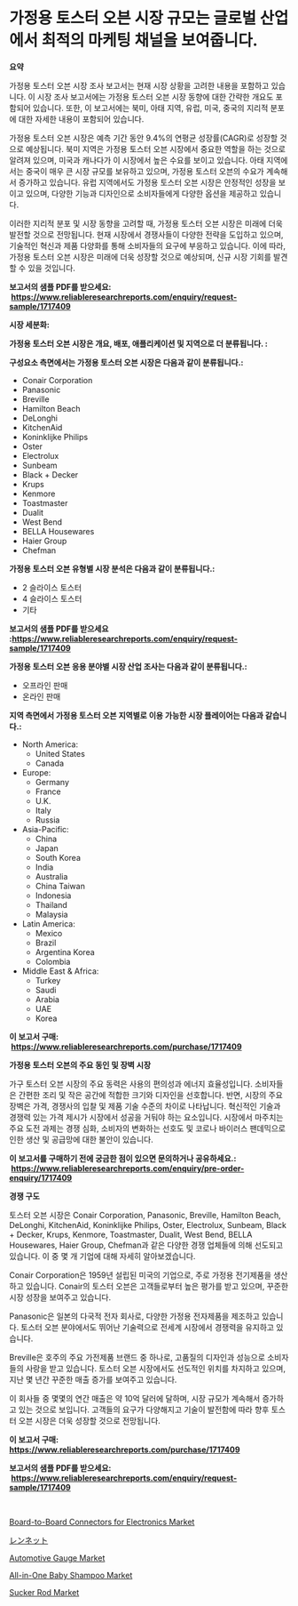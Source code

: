 <p><h1>가정용 토스터 오븐 시장 규모는 글로벌 산업에서 최적의 마케팅 채널을 보여줍니다.</h1></p><p><strong>요약</strong></p>
<p><p>가정용 토스터 오븐 시장 조사 보고서는 현재 시장 상황을 고려한 내용을 포함하고 있습니다. 이 시장 조사 보고서에는 가정용 토스터 오븐 시장 동향에 대한 간략한 개요도 포함되어 있습니다. 또한, 이 보고서에는 북미, 아태 지역, 유럽, 미국, 중국의 지리적 분포에 대한 자세한 내용이 포함되어 있습니다.</p><p>가정용 토스터 오븐 시장은 예측 기간 동안 9.4%의 연평균 성장률(CAGR)로 성장할 것으로 예상됩니다. 북미 지역은 가정용 토스터 오븐 시장에서 중요한 역할을 하는 것으로 알려져 있으며, 미국과 캐나다가 이 시장에서 높은 수요를 보이고 있습니다. 아태 지역에서는 중국이 매우 큰 시장 규모를 보유하고 있으며, 가정용 토스터 오븐의 수요가 계속해서 증가하고 있습니다. 유럽 지역에서도 가정용 토스터 오븐 시장은 안정적인 성장을 보이고 있으며, 다양한 기능과 디자인으로 소비자들에게 다양한 옵션을 제공하고 있습니다.</p><p>이러한 지리적 분포 및 시장 동향을 고려할 때, 가정용 토스터 오븐 시장은 미래에 더욱 발전할 것으로 전망됩니다. 현재 시장에서 경쟁사들이 다양한 전략을 도입하고 있으며, 기술적인 혁신과 제품 다양화를 통해 소비자들의 요구에 부응하고 있습니다. 이에 따라, 가정용 토스터 오븐 시장은 미래에 더욱 성장할 것으로 예상되며, 신규 시장 기회를 발견할 수 있을 것입니다.</p></p>
<p><strong>보고서의 샘플 PDF를 받으세요: &nbsp;<a href="https://www.reliableresearchreports.com/enquiry/request-sample/1717409">https://www.reliableresearchreports.com/enquiry/request-sample/1717409</a></strong></p>
<p><strong>시장 세분화:</strong></p>
<p><strong> 가정용 토스터 오븐 시장은 개요, 배포, 애플리케이션 및 지역으로 더 분류됩니다. :</strong></p>
<p><strong>구성요소 측면에서는 가정용 토스터 오븐 시장은 다음과 같이 분류됩니다.:</strong></p>
<p><ul><li>Conair Corporation</li><li>Panasonic</li><li>Breville</li><li>Hamilton Beach</li><li>DeLonghi</li><li>KitchenAid</li><li>Koninklijke Philips</li><li>Oster</li><li>Electrolux</li><li>Sunbeam</li><li>Black + Decker</li><li>Krups</li><li>Kenmore</li><li>Toastmaster</li><li>Dualit</li><li>West Bend</li><li>BELLA Housewares</li><li>Haier Group</li><li>Chefman</li></ul></p>
<p><strong> 가정용 토스터 오븐 유형별 시장 분석은 다음과 같이 분류됩니다.:</strong></p>
<p><ul><li>2 슬라이스 토스터</li><li>4 슬라이스 토스터</li><li>기타</li></ul></p>
<p><strong>보고서의 샘플 PDF를 받으세요 :<a href="https://www.reliableresearchreports.com/enquiry/request-sample/1717409">https://www.reliableresearchreports.com/enquiry/request-sample/1717409</a></strong></p>
<p><strong> 가정용 토스터 오븐 응용 분야별 시장 산업 조사는 다음과 같이 분류됩니다.:</strong></p>
<p><ul><li>오프라인 판매</li><li>온라인 판매</li></ul></p>
<p><strong>지역 측면에서 가정용 토스터 오븐 지역별로 이용 가능한 시장 플레이어는 다음과 같습니다.:</strong></p>
<p><ul>
    <li>
        North America:
        <ul>
            <li>United States</li>
            <li>Canada</li>
        </ul>
    </li>
    <li>
        Europe:
        <ul>
            <li>Germany</li>
            <li>France</li>
            <li>U.K.</li>
            <li>Italy</li>
            <li>Russia</li>
        </ul>
    </li>
    <li>
        Asia-Pacific:
        <ul>
            <li>China</li>
            <li>Japan</li>
            <li>South Korea</li>
            <li>India</li>
            <li>Australia</li>
            <li>China Taiwan</li>
            <li>Indonesia</li>
            <li>Thailand</li>
            <li>Malaysia</li>
        </ul>
    </li>
    <li>
        Latin America:
        <ul>
            <li>Mexico</li>
            <li>Brazil</li>
            <li>Argentina Korea</li>
            <li>Colombia</li>
        </ul>
    </li>
    <li>
        Middle East & Africa:
        <ul>
            <li>Turkey</li>
            <li>Saudi</li>
            <li>Arabia</li>
            <li>UAE</li>
            <li>Korea</li>
        </ul>
    </li>
    </ul></p>
<p><strong>이 보고서 구매: &nbsp;<a href="https://www.reliableresearchreports.com/purchase/1717409">https://www.reliableresearchreports.com/purchase/1717409</a></strong></p>
<p><strong>가정용 토스터 오븐의 주요 동인 및 장벽 시장</strong></p>
<p><p>가구 토스터 오븐 시장의 주요 동력은 사용의 편의성과 에너지 효율성입니다. 소비자들은 간편한 조리 및 작은 공간에 적합한 크기와 디자인을 선호합니다. 반면, 시장의 주요 장벽은 가격, 경쟁사의 입찰 및 제품 기술 수준의 차이로 나타납니다. 혁신적인 기술과 경쟁력 있는 가격 제시가 시장에서 성공을 거둬야 하는 요소입니다. 시장에서 마주치는 주요 도전 과제는 경쟁 심화, 소비자의 변화하는 선호도 및 코로나 바이러스 팬데믹으로 인한 생산 및 공급망에 대한 불안이 있습니다.</p></p>
<p><strong>이 보고서를 구매하기 전에 궁금한 점이 있으면 문의하거나 공유하세요.: &nbsp;<a href="https://www.reliableresearchreports.com/enquiry/pre-order-enquiry/1717409">https://www.reliableresearchreports.com/enquiry/pre-order-enquiry/1717409</a></strong></p>
<p><strong>경쟁 구도</strong></p>
<p><p>토스터 오븐 시장은 Conair Corporation, Panasonic, Breville, Hamilton Beach, DeLonghi, KitchenAid, Koninklijke Philips, Oster, Electrolux, Sunbeam, Black + Decker, Krups, Kenmore, Toastmaster, Dualit, West Bend, BELLA Housewares, Haier Group, Chefman과 같은 다양한 경쟁 업체들에 의해 선도되고 있습니다. 이 중 몇 개 기업에 대해 자세히 알아보겠습니다.</p><p>Conair Corporation은 1959년 설립된 미국의 기업으로, 주로 가정용 전기제품을 생산하고 있습니다. Conair의 토스터 오븐은 고객들로부터 높은 평가를 받고 있으며, 꾸준한 시장 성장을 보여주고 있습니다.</p><p>Panasonic은 일본의 다국적 전자 회사로, 다양한 가정용 전자제품을 제조하고 있습니다. 토스터 오븐 분야에서도 뛰어난 기술력으로 전세계 시장에서 경쟁력을 유지하고 있습니다.</p><p>Breville은 호주의 주요 가전제품 브랜드 중 하나로, 고품질의 디자인과 성능으로 소비자들의 사랑을 받고 있습니다. 토스터 오븐 시장에서도 선도적인 위치를 차지하고 있으며, 지난 몇 년간 꾸준한 매출 증가를 보여주고 있습니다.</p><p>이 회사들 중 몇몇의 연간 매출은 약 10억 달러에 달하며, 시장 규모가 계속해서 증가하고 있는 것으로 보입니다. 고객들의 요구가 다양해지고 기술이 발전함에 따라 향후 토스터 오븐 시장은 더욱 성장할 것으로 전망됩니다.</p></p>
<p><strong>이 보고서 구매: &nbsp; <a href="https://www.reliableresearchreports.com/purchase/1717409">https://www.reliableresearchreports.com/purchase/1717409</a></strong></p>
<p><strong>보고서의 샘플 PDF를 받으세요: &nbsp;<a href="https://www.reliableresearchreports.com/enquiry/request-sample/1717409">https://www.reliableresearchreports.com/enquiry/request-sample/1717409</a></strong><strong></strong></p>
<p>&nbsp;</p>
<p><p><a href="https://issuu.com/reportprime-2/docs/board-to-board-connectors-for-elect_8aa128a4ab1eb0">Board-to-Board Connectors for Electronics Market</a></p><p><a href="https://medium.com/@demarcuskuhlman/%E3%83%AC%E3%83%B3%E3%83%8D%E3%83%83%E3%83%88%E3%81%AE%E5%B8%82%E5%A0%B4%E8%A6%8F%E6%A8%A1-%E5%B8%82%E5%A0%B4%E3%81%AE%E5%B1%95%E6%9C%9B%E3%81%A8%E5%B8%82%E5%A0%B4%E4%BA%88%E6%B8%AC-2024%E5%B9%B4%E3%81%8B%E3%82%892031%E5%B9%B4%E3%81%BE%E3%81%A7-e70a95003c7f">レンネット</a></p><p><a href="https://unruly-ladybug-44b.notion.site/Automotive-Gauge-Market-Size-Share-Trends-Analysis-Report-By-Material-By-Type-By-End-user-By-R-a05ff1d30bb44a2c91dd288492c84d6d">Automotive Gauge Market</a></p><p><a href="https://issuu.com/reportprime-2/docs/all-in-one-baby-shampoo-market-size-2030.pptx">All-in-One Baby Shampoo Market</a></p><p><a href="https://view.publitas.com/reportprime-1/sucker-rod-market-research-report-reveals-the-latest-trends-and-opportunities-of-this-market-for-period-from-2024-2031/">Sucker Rod Market</a></p></p>